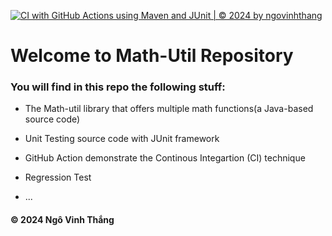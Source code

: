 [![CI with GitHub Actions using Maven and JUnit | © 2024 by ngovinhthang](https://github.com/adinngo/mathutil-junit5/actions/workflows/maven-ci.yml/badge.svg)](https://github.com/adinngo/mathutil-junit5/actions/workflows/maven-ci.yml)

# Welcome to Math-Util Repository

### You will find in this repo the following stuff:

* The Math-util library that offers multiple math functions(a Java-based source code)

* Unit Testing source code with JUnit framework

* GitHub Action demonstrate the Continous Integartion (CI) technique
* Regression Test
* ...


#### © 2024 Ngô Vinh Thắng